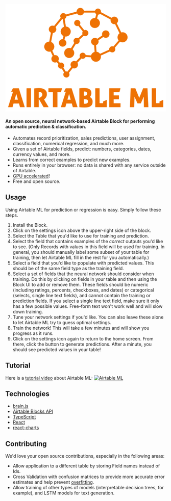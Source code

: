 ![Airtable ML Logo](docs/airtable-ml.png)

#### An open source, neural network-based Airtable Block for performing automatic prediction & classification.

* Automates record prioritization, sales predictions, user assignment, classification, numerical regression, and much more. 
* Given a set of Airtable fields, predict: numbers, categories, dates, currency values, and more.
* Learns from correct examples to predict new examples.
* Runs entirely in your browser: no data is shared with any service outside of Airtable.
* [GPU accelerated](https://gpu.rocks/#/)!
* Free and open source.

## Usage

Using Airtable ML for prediction or regression is easy. Simply follow these steps.

1. Install the Block.
1. Click on the settings icon above the upper-right side of the block.
1. Select the Table that you'd like to use for training and prediction.
1. Select the field that contains examples of the *correct* outputs you'd like to see. (Only Records with values in this field will be used for training. In general, you should manually label some subset of your table for training, then let Airtable ML fill in the rest for you automatically.)
1. Select a field that you'd like to populate with predicted values. This should be of the same field type as the training field.
1. Select a set of fields that the neural network should consider when training. Do this by clicking on fields in your table and then using the Block UI to add or remove them. These fields should be numeric (including ratings, percents, checkboxes, and dates) or categorical (selects, single line text fields), and cannot contain the training or prediction fields. If you select a single line text field, make sure it only has a few possible values. Free-form text won't work well and will slow down training.
1. Tune your network settings if you'd like. You can also leave these alone to let Airtable ML try to guess optimal settings.
1. Train the network! This will take a few minutes and will show you progress as it runs.
1. Click on the settings icon again to return to the home screen. From there, click the button to generate predictions. After a minute, you should see predicted values in your table!

## Tutorial

Here is a [tutorial video](https://www.youtube.com/watch?v=3N_15sWygA8) about Airtable ML:
[![Airtable ML](https://img.youtube.com/vi/3N_15sWygA8/0.jpg)](https://www.youtube.com/watch?v=3N_15sWygA8)

## Technologies

* [brain.js](https://brain.js.org)
* [Airtable Blocks API](https://airtable.com/developers/blocks)
* [TypeScript](https://www.typescriptlang.org/)
* [React](https://reactjs.org/)
* [react-charts](https://react-charts.js.org/)

## Contributing

We'd love your open source contributions, especially in the following areas:

* Allow application to a different table by storing Field names instead of Ids.
* Cross Validation with confusion matrices to provide more accurate error estimates and help prevent [overfitting](https://en.wikipedia.org/wiki/Overfitting).
* Allow training of other types of models (interpretable decision trees, for example), and LSTM models for text generation.
